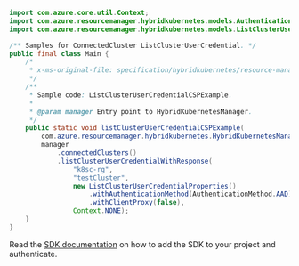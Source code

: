 ```java
import com.azure.core.util.Context;
import com.azure.resourcemanager.hybridkubernetes.models.AuthenticationMethod;
import com.azure.resourcemanager.hybridkubernetes.models.ListClusterUserCredentialProperties;

/** Samples for ConnectedCluster ListClusterUserCredential. */
public final class Main {
    /*
     * x-ms-original-file: specification/hybridkubernetes/resource-manager/Microsoft.Kubernetes/stable/2021-10-01/examples/ConnectedClustersListClusterCredentialResultHPAAD.json
     */
    /**
     * Sample code: ListClusterUserCredentialCSPExample.
     *
     * @param manager Entry point to HybridKubernetesManager.
     */
    public static void listClusterUserCredentialCSPExample(
        com.azure.resourcemanager.hybridkubernetes.HybridKubernetesManager manager) {
        manager
            .connectedClusters()
            .listClusterUserCredentialWithResponse(
                "k8sc-rg",
                "testCluster",
                new ListClusterUserCredentialProperties()
                    .withAuthenticationMethod(AuthenticationMethod.AAD)
                    .withClientProxy(false),
                Context.NONE);
    }
}
```

Read the [SDK documentation](https://github.com/Azure/azure-sdk-for-java/blob/azure-resourcemanager-hybridkubernetes_1.0.0-beta.2/sdk/hybridkubernetes/azure-resourcemanager-hybridkubernetes/README.md) on how to add the SDK to your project and authenticate.
